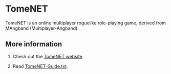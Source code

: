 TomeNET
=======

TomeNET is an online multiplayer roguelike role-playing game, derived from MAngband (Multiplayer-Angband).

More information
----------------

1. Check out the [TomeNET website](https://www.tomenet.eu/).

2. Read [TomeNET-Guide.txt](TomeNET-Guide.txt).
